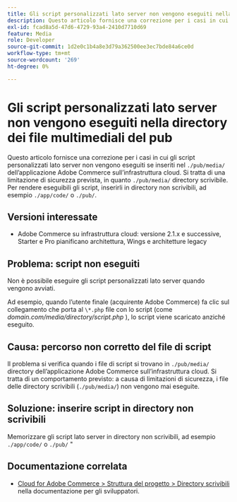 ```yaml
---
title: Gli script personalizzati lato server non vengono eseguiti nella directory dei file multimediali del pub
description: Questo articolo fornisce una correzione per i casi in cui gli script personalizzati lato server non vengono eseguiti se inseriti nel "./pub/media/` della tua applicazione Adobe Commerce sull’infrastruttura cloud. Si tratta di una limitazione di sicurezza prevista, poiché il ".La directory /pub/media/` è scrivibile. Per rendere eseguibili gli script, inserirli in directory non scrivibili, ad esempio `./app/code/` o `./pub/`.
exl-id: fcad8a5d-47d6-4729-93a4-2410d7710d69
feature: Media
role: Developer
source-git-commit: 1d2e0c1b4a8e3d79a362500ee3ec7bde84a6ce0d
workflow-type: tm+mt
source-wordcount: '269'
ht-degree: 0%

---
```


# Gli script personalizzati lato server non vengono eseguiti nella directory dei file multimediali del pub

Questo articolo fornisce una correzione per i casi in cui gli script personalizzati lato server non vengono eseguiti se inseriti nel `./pub/media/` dell’applicazione Adobe Commerce sull’infrastruttura cloud. Si tratta di una limitazione di sicurezza prevista, in quanto `./pub/media/` directory scrivibile. Per rendere eseguibili gli script, inserirli in directory non scrivibili, ad esempio `./app/code/` o `./pub/`.

## Versioni interessate

* Adobe Commerce su infrastruttura cloud: versione 2.1.x e successive, Starter e Pro pianificano architettura, Wings e architetture legacy

## Problema: script non eseguiti

Non è possibile eseguire gli script personalizzati lato server quando vengono avviati.

Ad esempio, quando l’utente finale (acquirente Adobe Commerce) fa clic sul collegamento che porta al `\*.php` file con lo script (come *domain.com/media/directory/script.php* ), lo script viene scaricato anziché eseguito.

## Causa: percorso non corretto del file di script

Il problema si verifica quando i file di script si trovano in `./pub/media/` directory dell’applicazione Adobe Commerce sull’infrastruttura cloud. Si tratta di un comportamento previsto: a causa di limitazioni di sicurezza, i file delle directory scrivibili (`./pub/media/`) non vengono mai eseguite.

## Soluzione: inserire script in directory non scrivibili

Memorizzare gli script lato server in directory non scrivibili, ad esempio `./app/code/` o `./pub/`  &quot;

## Documentazione correlata

* [Cloud for Adobe Commerce > Struttura del progetto > Directory scrivibili](https://devdocs.magento.com/guides/v2.3/cloud/project/project-start.html#write-dir) nella documentazione per gli sviluppatori.
